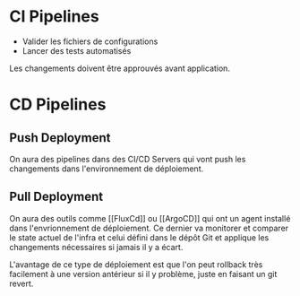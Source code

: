 
# CI Pipelines
* Valider les fichiers de configurations
* Lancer des tests automatisés

Les changements doivent être approuvés avant application.

# CD Pipelines
## Push Deployment
On aura des pipelines dans des CI/CD Servers qui vont push les changements dans l'environnement de déploiement.

## Pull Deployment
On aura des outils comme [[FluxCd]] ou [[ArgoCD]] qui ont un agent installé dans l'envrionnement de déploiement. Ce dernier va monitorer et comparer le state actuel de l'infra et celui défini dans le dépôt Git et applique les changements nécessaires si jamais il y a écart.

L'avantage de ce type de déploiement est que l'on peut rollback très facilement à une version antérieur si il y problème, juste en faisant un git revert. 